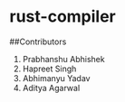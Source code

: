 # rust-compiler

##Contributors
1. Prabhanshu Abhishek
2. Hapreet Singh
3. Abhimanyu Yadav
4. Aditya Agarwal